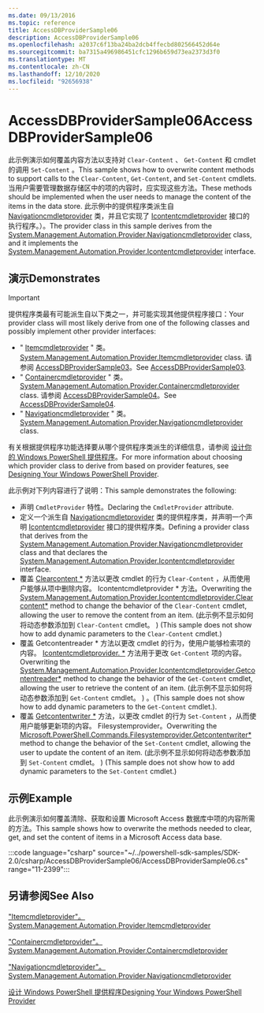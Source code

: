 ```yaml
---
ms.date: 09/13/2016
ms.topic: reference
title: AccessDBProviderSample06
description: AccessDBProviderSample06
ms.openlocfilehash: a2037c6f13ba24ba2dcb4ffecbd802566452d64e
ms.sourcegitcommit: ba7315a496986451cfc1296b659d73ea2373d3f0
ms.translationtype: MT
ms.contentlocale: zh-CN
ms.lasthandoff: 12/10/2020
ms.locfileid: "92656938"
---
```

# <a name="accessdbprovidersample06"></a><span data-ttu-id="38f8f-103">AccessDBProviderSample06</span><span class="sxs-lookup"><span data-stu-id="38f8f-103">AccessDBProviderSample06</span></span>

<span data-ttu-id="38f8f-104">此示例演示如何覆盖内容方法以支持对 `Clear-Content` 、 `Get-Content` 和 cmdlet 的调用 `Set-Content` 。</span><span class="sxs-lookup"><span data-stu-id="38f8f-104">This sample shows how to overwrite content methods to support calls to the `Clear-Content`, `Get-Content`, and `Set-Content` cmdlets.</span></span> <span data-ttu-id="38f8f-105">当用户需要管理数据存储区中的项的内容时，应实现这些方法。</span><span class="sxs-lookup"><span data-stu-id="38f8f-105">These methods should be implemented when the user needs to manage the content of the items in the data store.</span></span> <span data-ttu-id="38f8f-106">此示例中的提供程序类派生自 [Navigationcmdletprovider](/dotnet/api/System.Management.Automation.Provider.NavigationCmdletProvider) 类，并且它实现了 [Icontentcmdletprovider](/dotnet/api/System.Management.Automation.Provider.IContentCmdletProvider) 接口的执行程序。）。</span><span class="sxs-lookup"><span data-stu-id="38f8f-106">The provider class in this sample derives from the [System.Management.Automation.Provider.Navigationcmdletprovider](/dotnet/api/System.Management.Automation.Provider.NavigationCmdletProvider) class, and it implements the [System.Management.Automation.Provider.Icontentcmdletprovider](/dotnet/api/System.Management.Automation.Provider.IContentCmdletProvider) interface.</span></span>

## <a name="demonstrates"></a><span data-ttu-id="38f8f-107">演示</span><span class="sxs-lookup"><span data-stu-id="38f8f-107">Demonstrates</span></span>

> [!IMPORTANT]
> <span data-ttu-id="38f8f-108">提供程序类最有可能派生自以下类之一，并可能实现其他提供程序接口：</span><span class="sxs-lookup"><span data-stu-id="38f8f-108">Your provider class will most likely derive from one of the following classes and possibly implement other provider interfaces:</span></span>
>
> - <span data-ttu-id="38f8f-109">" [Itemcmdletprovider](/dotnet/api/System.Management.Automation.Provider.ItemCmdletProvider) " 类。</span><span class="sxs-lookup"><span data-stu-id="38f8f-109">[System.Management.Automation.Provider.Itemcmdletprovider](/dotnet/api/System.Management.Automation.Provider.ItemCmdletProvider) class.</span></span> <span data-ttu-id="38f8f-110">请参阅 [AccessDBProviderSample03](./accessdbprovidersample03.md)。</span><span class="sxs-lookup"><span data-stu-id="38f8f-110">See [AccessDBProviderSample03](./accessdbprovidersample03.md).</span></span>
> - <span data-ttu-id="38f8f-111">" [Containercmdletprovider](/dotnet/api/System.Management.Automation.Provider.ContainerCmdletProvider) " 类。</span><span class="sxs-lookup"><span data-stu-id="38f8f-111">[System.Management.Automation.Provider.Containercmdletprovider](/dotnet/api/System.Management.Automation.Provider.ContainerCmdletProvider) class.</span></span> <span data-ttu-id="38f8f-112">请参阅 [AccessDBProviderSample04](./accessdbprovidersample04.md)。</span><span class="sxs-lookup"><span data-stu-id="38f8f-112">See [AccessDBProviderSample04](./accessdbprovidersample04.md).</span></span>
> - <span data-ttu-id="38f8f-113">" [Navigationcmdletprovider](/dotnet/api/System.Management.Automation.Provider.NavigationCmdletProvider) " 类。</span><span class="sxs-lookup"><span data-stu-id="38f8f-113">[System.Management.Automation.Provider.Navigationcmdletprovider](/dotnet/api/System.Management.Automation.Provider.NavigationCmdletProvider) class.</span></span>
>
> <span data-ttu-id="38f8f-114">有关根据提供程序功能选择要从哪个提供程序类派生的详细信息，请参阅 [设计你的 Windows PowerShell 提供程序](./provider-types.md)。</span><span class="sxs-lookup"><span data-stu-id="38f8f-114">For more information about choosing which provider class to derive from based on provider features, see [Designing Your Windows PowerShell Provider](./provider-types.md).</span></span>

<span data-ttu-id="38f8f-115">此示例对下列内容进行了说明：</span><span class="sxs-lookup"><span data-stu-id="38f8f-115">This sample demonstrates the following:</span></span>

- <span data-ttu-id="38f8f-116">声明 `CmdletProvider` 特性。</span><span class="sxs-lookup"><span data-stu-id="38f8f-116">Declaring the `CmdletProvider` attribute.</span></span>
- <span data-ttu-id="38f8f-117">定义一个派生自 [Navigationcmdletprovider](/dotnet/api/System.Management.Automation.Provider.NavigationCmdletProvider) 类的提供程序类，并声明一个声明 [Icontentcmdletprovider](/dotnet/api/System.Management.Automation.Provider.IContentCmdletProvider) 接口的提供程序类。</span><span class="sxs-lookup"><span data-stu-id="38f8f-117">Defining a provider class that derives from the [System.Management.Automation.Provider.Navigationcmdletprovider](/dotnet/api/System.Management.Automation.Provider.NavigationCmdletProvider) class and that declares the [System.Management.Automation.Provider.Icontentcmdletprovider](/dotnet/api/System.Management.Automation.Provider.IContentCmdletProvider) interface.</span></span>
- <span data-ttu-id="38f8f-118">覆盖 [Clearcontent \*](/dotnet/api/System.Management.Automation.Provider.IContentCmdletProvider.ClearContent) 方法以更改 cmdlet 的行为 `Clear-Content` ，从而使用户能够从项中删除内容。 Icontentcmdletprovider \* 方法。</span><span class="sxs-lookup"><span data-stu-id="38f8f-118">Overwriting the [System.Management.Automation.Provider.Icontentcmdletprovider.Clearcontent\*](/dotnet/api/System.Management.Automation.Provider.IContentCmdletProvider.ClearContent) method to change the behavior of the `Clear-Content` cmdlet, allowing the user to remove the content from an item.</span></span> <span data-ttu-id="38f8f-119"> (此示例不显示如何将动态参数添加到 `Clear-Content` cmdlet。 ) </span><span class="sxs-lookup"><span data-stu-id="38f8f-119">(This sample does not show how to add dynamic parameters to the `Clear-Content` cmdlet.)</span></span>
- <span data-ttu-id="38f8f-120">覆盖 Getcontentreader \* 方法以更改 cmdlet 的行为，使用户能够检索项的内容。 [Icontentcmdletprovider. \*](/dotnet/api/System.Management.Automation.Provider.IContentCmdletProvider.GetContentReader) 方法用于更改 `Get-Content` 项的内容。</span><span class="sxs-lookup"><span data-stu-id="38f8f-120">Overwriting the [System.Management.Automation.Provider.Icontentcmdletprovider.Getcontentreader\*](/dotnet/api/System.Management.Automation.Provider.IContentCmdletProvider.GetContentReader) method to change the behavior of the `Get-Content` cmdlet, allowing the user to retrieve the content of an item.</span></span> <span data-ttu-id="38f8f-121"> (此示例不显示如何将动态参数添加到 `Get-Content` cmdlet。 ) 。</span><span class="sxs-lookup"><span data-stu-id="38f8f-121">(This sample does not show how to add dynamic parameters to the `Get-Content` cmdlet.).</span></span>
- <span data-ttu-id="38f8f-122">覆盖 [Getcontentwriter \*](/dotnet/api/Microsoft.PowerShell.Commands.FileSystemProvider.GetContentWriter) 方法，以更改 cmdlet 的行为 `Set-Content` ，从而使用户能够更新项的内容。 Filesystemprovider。</span><span class="sxs-lookup"><span data-stu-id="38f8f-122">Overwriting the [Microsoft.PowerShell.Commands.Filesystemprovider.Getcontentwriter\*](/dotnet/api/Microsoft.PowerShell.Commands.FileSystemProvider.GetContentWriter) method to change the behavior of the `Set-Content` cmdlet, allowing the user to update the content of an item.</span></span> <span data-ttu-id="38f8f-123"> (此示例不显示如何将动态参数添加到 `Set-Content` cmdlet。 ) </span><span class="sxs-lookup"><span data-stu-id="38f8f-123">(This sample does not show how to add dynamic parameters to the `Set-Content` cmdlet.)</span></span>

## <a name="example"></a><span data-ttu-id="38f8f-124">示例</span><span class="sxs-lookup"><span data-stu-id="38f8f-124">Example</span></span>

<span data-ttu-id="38f8f-125">此示例演示如何覆盖清除、获取和设置 Microsoft Access 数据库中项的内容所需的方法。</span><span class="sxs-lookup"><span data-stu-id="38f8f-125">This sample shows how to overwrite the methods needed to clear, get, and set the content of items in a Microsoft Access data base.</span></span>

:::code language="csharp" source="~/../powershell-sdk-samples/SDK-2.0/csharp/AccessDBProviderSample06/AccessDBProviderSample06.cs" range="11-2399":::

## <a name="see-also"></a><span data-ttu-id="38f8f-126">另请参阅</span><span class="sxs-lookup"><span data-stu-id="38f8f-126">See Also</span></span>

[<span data-ttu-id="38f8f-127">"Itemcmdletprovider"。</span><span class="sxs-lookup"><span data-stu-id="38f8f-127">System.Management.Automation.Provider.Itemcmdletprovider</span></span>](/dotnet/api/System.Management.Automation.Provider.ItemCmdletProvider)

[<span data-ttu-id="38f8f-128">"Containercmdletprovider"。</span><span class="sxs-lookup"><span data-stu-id="38f8f-128">System.Management.Automation.Provider.Containercmdletprovider</span></span>](/dotnet/api/System.Management.Automation.Provider.ContainerCmdletProvider)

[<span data-ttu-id="38f8f-129">"Navigationcmdletprovider"。</span><span class="sxs-lookup"><span data-stu-id="38f8f-129">System.Management.Automation.Provider.Navigationcmdletprovider</span></span>](/dotnet/api/System.Management.Automation.Provider.NavigationCmdletProvider)

[<span data-ttu-id="38f8f-130">设计 Windows PowerShell 提供程序</span><span class="sxs-lookup"><span data-stu-id="38f8f-130">Designing Your Windows PowerShell Provider</span></span>](./provider-types.md)
